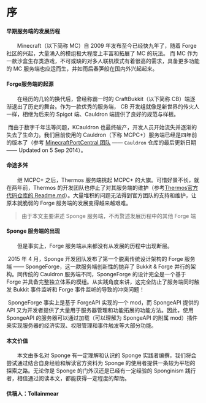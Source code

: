# 序
#### 早期服务端的发展历程
&emsp;&emsp;Minecraft（以下简称 MC）自 2009 年发布至今已经快九年了，随着 Forge 社区的兴起，大量涌入的模组极大程度上丰富和拓展了 MC 的玩法。 而 MC 作为一款沙盒生存类游戏，不可或缺的对多人联机模式有着很高的需求，具备更多功能的 MC 服务端也应运而生，并如雨后春笋般在国内外兴起起来。
#### Forge服务端的起源
&emsp;&emsp;在经历的几轮的换代后，曾经称霸一时的 CraftBukkit（以下简称 CB）端逐渐退出了历史的舞台。作为一款优秀的服务端， CB 开发组就像是新世界的传火人一样，相继为后来的 Spigot 端、Cauldron 端提供了良好的规范与样板。

​	而由于数字千年法等问题，KCauldron 也最终破产，开发人员开始流失并逐渐的失去了生命力。我们目前使用的 Cauldron（下称 MCPC+）服务端已经是四年前的版本了（参考 [MinecraftPortCentral 团队](https://github.com/MinecraftPortCentral)  —— `Cauldron` 仓库的最后更新日期 —— Updated on 5 Sep 2014）。

#### 命途多舛
&emsp;&emsp;继 MCPC+ 之后，Thermos 服务端挑起 MCPC+ 的大旗。可惜好景不长，就在两年前，Thermos 的开发团队也停止了对其服务端的维护（参考[Thermos官方代码仓库的 Readme.md](https://github.com/CyberdyneCC/Thermos#thermos-is-no-longer-being-developed-if-you-make-an-issue-it-will-not-be-resolved-and-will-just-be-closed)）。大量堆积的问题无法得到官方团队的支持和维护，让原本就脆弱的 Forge 服务端的发展变得越来越艰难。

> 由于本文主要讲述 Sponge 服务端，不再赘述发展历程中的其他 Forge 端

#### Sponge 服务端的出现
&emsp;&emsp;但是事实上，Forge 服务端从来都没有从发展的历程中出现断层。

​	2015 年 4 月，Sponge 开发团队发布了第一个脱离传统设计架构的 Forge 服务端 —— SpongeForge，这一款服务端创新性的抛弃了 Bukkit & Forge 并行的架构。同传统的 Cauldron 服务端不同，SpongeForge 的设计完全是一个基于 Forge 并具备完整独立体系的模组。从实践角度来讲，这完全防止了服务端同时触发 Bukkit 事件监听和 Forge 事件监听的导致的冲突问题！

​	SpongeForge 事实上是基于 ForgeAPI 实现的一个 mod，而 SpongeAPI 提供的 API 又为开发者提供了大量用于服务器管理和功能拓展的功能方法。因此，使用 SpongeAPI 的服务器可以通过加载（可以理解为 SpongeAPI 的附属 mod）插件来实现服务器的经济实现、权限管理和事件触发等大部分功能。

#### 本文价值
&emsp;&emsp;本文由多名对 Sponge 有一定理解和认识的 Sponge 实践者编撰，我们将会尝试通过结合自身经验和解读官方资料为 Sponge 的使用者提供一条较为平坦的探索之路。无论你是 Sponge 的门外汉还是已经有一定经验的 Sponginism 践行者，相信通过阅读本文，都能获得一定程度的帮助。

#### 供稿人：Tollainmear